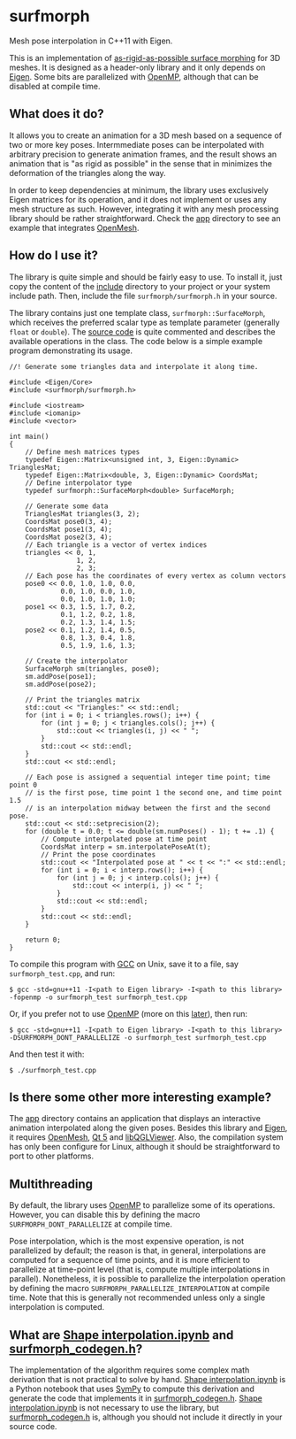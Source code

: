 # surfmorph
Mesh pose interpolation in C++11 with Eigen.

This is an implementation of
[as-rigid-as-possible surface morphing](http://link.springer.com/article/10.1007/s11390-011-1154-3)
for 3D meshes. It is designed as a header-only library and it only depends on
[Eigen](http://eigen.tuxfamily.org). Some bits are parallelized with
[OpenMP](http://openmp.org), although that can be disabled at compile time.

## What does it do?

It allows you to create an animation for a 3D mesh based on a sequence of two or
more key poses. Intermmediate poses can be interpolated with arbitrary precision
to generate animation frames, and the result shows an animation that is "as
rigid as possible" in the sense that in minimizes the deformation of the
triangles along the way.

In order to keep dependencies at minimum, the library uses exclusively Eigen
matrices for its operation, and it does not implement or uses any mesh structure
as such. However, integrating it with any mesh processing library should be
rather straightforward. Check the [app](app) directory to see an example that
integrates [OpenMesh](http://www.openmesh.org).

## How do I use it?

The library is quite simple and should be fairly easy to use. To install it,
just copy the content of the [include](include) directory to your project or
your system include path. Then, include the file `surfmorph/surfmorph.h` in your
source.

The library contains just one template class, `surfmorph::SurfaceMorph`, which
receives the preferred scalar type as template parameter (generally `float` or
`double`). The [source code](surfmorph/surfmorph.h) is quite commented and
describes the available operations in the class. The code below is a simple
example program demonstrating its usage.

    //! Generate some triangles data and interpolate it along time.
    
    #include <Eigen/Core>
    #include <surfmorph/surfmorph.h>
    
    #include <iostream>
    #include <iomanip>
    #include <vector>
    
    int main()
    {
        // Define mesh matrices types
        typedef Eigen::Matrix<unsigned int, 3, Eigen::Dynamic> TrianglesMat;
        typedef Eigen::Matrix<double, 3, Eigen::Dynamic> CoordsMat;
        // Define interpolator type
        typedef surfmorph::SurfaceMorph<double> SurfaceMorph;
    
        // Generate some data
        TrianglesMat triangles(3, 2);
        CoordsMat pose0(3, 4);
        CoordsMat pose1(3, 4);
        CoordsMat pose2(3, 4);
        // Each triangle is a vector of vertex indices
        triangles << 0, 1,
                     1, 2,
                     2, 3;
        // Each pose has the coordinates of every vertex as column vectors
        pose0 << 0.0, 1.0, 1.0, 0.0,
                 0.0, 1.0, 0.0, 1.0,
                 0.0, 1.0, 1.0, 1.0;
        pose1 << 0.3, 1.5, 1.7, 0.2,
                 0.1, 1.2, 0.2, 1.8,
                 0.2, 1.3, 1.4, 1.5;
        pose2 << 0.1, 1.2, 1.4, 0.5,
                 0.8, 1.3, 0.4, 1.8,
                 0.5, 1.9, 1.6, 1.3;
    
        // Create the interpolator
        SurfaceMorph sm(triangles, pose0);
        sm.addPose(pose1);
        sm.addPose(pose2);
    
        // Print the triangles matrix
        std::cout << "Triangles:" << std::endl;
        for (int i = 0; i < triangles.rows(); i++) {
            for (int j = 0; j < triangles.cols(); j++) {
                std::cout << triangles(i, j) << " ";
            }
            std::cout << std::endl;
        }
        std::cout << std::endl;
    
        // Each pose is assigned a sequential integer time point; time point 0
        // is the first pose, time point 1 the second one, and time point 1.5
        // is an interpolation midway between the first and the second pose.
        std::cout << std::setprecision(2);
        for (double t = 0.0; t <= double(sm.numPoses() - 1); t += .1) {
            // Compute interpolated pose at time point
            CoordsMat interp = sm.interpolatePoseAt(t);
            // Print the pose coordinates
            std::cout << "Interpolated pose at " << t << ":" << std::endl;
            for (int i = 0; i < interp.rows(); i++) {
                for (int j = 0; j < interp.cols(); j++) {
                    std::cout << interp(i, j) << " ";
                }
                std::cout << std::endl;
            }
            std::cout << std::endl;
        }
    
        return 0;
    }

To compile this program with [GCC](https://gcc.gnu.org) on Unix, save it to a
file, say `surfmorph_test.cpp`, and run:

    $ gcc -std=gnu++11 -I<path to Eigen library> -I<path to this library> -fopenmp -o surfmorph_test surfmorph_test.cpp

Or, if you prefer not to use [OpenMP](http://openmp.org) (more on this
[later](#multithreading)), then run:

    $ gcc -std=gnu++11 -I<path to Eigen library> -I<path to this library> -DSURFMORPH_DONT_PARALLELIZE -o surfmorph_test surfmorph_test.cpp

And then test it with:

    $ ./surfmorph_test.cpp

## Is there some other more interesting example?

The [app](app) directory contains an application that displays an interactive
animation interpolated along the given poses. Besides this library and
[Eigen](http://eigen.tuxfamily.org/), it requires
[OpenMesh](http://www.openmesh.org), [Qt 5](https://www.qt.io) and
[libQGLViewer](http://libqglviewer.com). Also, the compilation system has only
been configure for Linux, although it should be straightforward to port to other
platforms.

## Multithreading

By default, the library uses [OpenMP](http://openmp.org) to parallelize some of
its operations. However, you can disable this by defining the macro
`SURFMORPH_DONT_PARALLELIZE` at compile time.

Pose interpolation, which is the most expensive operation, is not parallelized
by default; the reason is that, in general, interpolations are computed for a
sequence of time points, and it is more efficient to parallelize at time-point
level (that is, compute multiple interpolations in parallel). Nonetheless, it is
possible to parallelize the interpolation operation by defining the macro
`SURFMORPH_PARALLELIZE_INTERPOLATION` at compile time. Note that this is
generally not recommended unless only a single interpolation is computed.

## What are [Shape interpolation.ipynb](Shape%20interpolation.ipynb) and [surfmorph_codegen.h](include/surfmorph/surfmorph_codegen.h)?

The implementation of the algorithm requires some complex math derivation that
is not practical to solve by hand.
[Shape interpolation.ipynb](Shape%20interpolation.ipynb) is a Python notebook that
uses [SymPy](http://www.sympy.org) to compute this derivation and generate the
code that implements it in
[surfmorph_codegen.h](include/surfmorph/surfmorph_codegen.h).
[Shape interpolation.ipynb](Shape%20interpolation.ipynb) is not necessary to use
the library, but [surfmorph_codegen.h](include/surfmorph/surfmorph_codegen.h)
is, although you should not include it directly in your source code.
